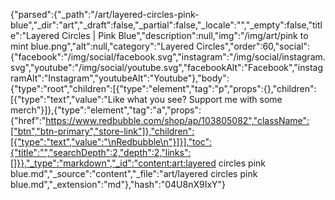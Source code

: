 {"parsed":{"_path":"/art/layered-circles-pink-blue","_dir":"art","_draft":false,"_partial":false,"_locale":"","_empty":false,"title":"Layered Circles | Pink Blue","description":null,"img":"/img/art/pink to mint blue.png","alt":null,"category":"Layered Circles","order":60,"social":{"facebook":"/img/social/facebook.svg","instagram":"/img/social/instagram.svg","youtube":"/img/social/youtube.svg","facebookAlt":"Facebook","instagramAlt":"Instagram","youtubeAlt":"Youtube"},"body":{"type":"root","children":[{"type":"element","tag":"p","props":{},"children":[{"type":"text","value":"Like what you see? Support me with some merch"}]},{"type":"element","tag":"a","props":{"href":"https://www.redbubble.com/shop/ap/103805082","className":["btn","btn-primary","store-link"]},"children":[{"type":"text","value":"\nRedbubble\n"}]}],"toc":{"title":"","searchDepth":2,"depth":2,"links":[]}},"_type":"markdown","_id":"content:art:layered circles pink blue.md","_source":"content","_file":"art/layered circles pink blue.md","_extension":"md"},"hash":"04U8nX9IxY"}